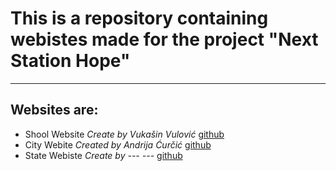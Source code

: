 # This is a repository containing webistes made for the project "Next Station Hope"
---
## Websites are:
- Shool Website *Create by Vukašin Vulović* [github](https://github.com/VukasinVulovic)
- City Webite *Created by Andrija Ćurčić* [github](https://github.com/curcic/)
- State Webiste *Create by --- ---* [github](https://https://github.com/)

[^1]: All images used are from to https://www.iths.edu.rs/